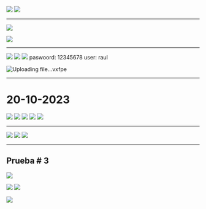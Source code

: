![](https://i.imgur.com/9fHjISj.png)
![](https://i.imgur.com/wUBwjS9.png)

---

![](https://i.imgur.com/QpeN0ZF.png)

![](https://i.imgur.com/O8JvOsR.png)

---- 
![](https://i.imgur.com/54oCFDT.png)
![](https://i.imgur.com/PFDBoku.png)
![](https://i.imgur.com/PoLbepV.png)
paswoord: 12345678
user: raul

![Uploading file...vxfpe]()

---
# 20-10-2023

![](https://i.imgur.com/Gc7M9l4.png)
![](https://i.imgur.com/RyIhOFn.png)
![](https://i.imgur.com/14GS8yS.png)
![](https://i.imgur.com/Bhgd6Rd.png)
![](https://i.imgur.com/EQgRdfX.png)

----
![](https://i.imgur.com/iw0OgJW.png)
![](https://i.imgur.com/5y0DIxL.png)
![](https://i.imgur.com/CR1glwi.png)

----
## Prueba # 3

![](https://i.imgur.com/ZyJzzA5.png)

![](https://i.imgur.com/3IABeIV.png)
![](https://i.imgur.com/EkixlkG.png)

![](https://i.imgur.com/DtNoiJ2.png)

